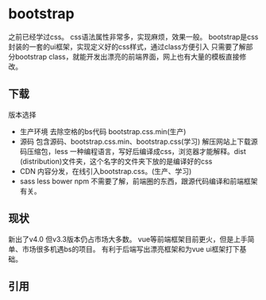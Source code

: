 bootstrap
===
之前已经学过css。 css语法属性非常多，实现麻烦，效果一般。
bootstrap是css封装的一套的ui框架，实现定义好的css样式，通过class方便引入
只需要了解部分bootstrap class，就能开发出漂亮的前端界面，网上也有大量的模板直接修改。

## 下载
版本选择
- 生产环境   去除空格的bs代码      bootstrap.css.min(生产)
- 源码   包含源码、bootstrap.css.min、bootstrap.css(学习)
解压网站上下载源码压缩包，less  一种编程语言，写好后编译成css，浏览器才能解释。dist (distribution)文件夹，这个名字的文件夹下放的是编译好的css
- CDN   内容分发，在线引入bootstrap.css。(生产、学习)
- sass less bower npm  不需要了解，前端圈的东西，跟源代码编译和前端框架有关。
## 现状
新出了v4.0  但v3.3版本仍占市场大多数。
vue等前端框架目前更火，但是上手简单、市场很多机遇bs的项目。
有利于后端写出漂亮框架和为vue ui框架打下基础。

## 引用



